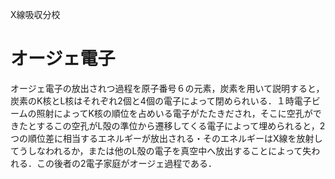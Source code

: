 X線吸収分校
# オージェ電子
 オージェ電子の放出されつ過程を原子番号６の元素，炭素を用いて説明すると，炭素のK核とL核はそれぞれ2個と4個の電子によって閉められいる．１時電子ビームの照射によってK核の順位を占めいる電子がたたきだされ，そこに空孔ができたとするこの空孔がL殻の準位から遷移してくる電子によって埋められると，2つの順位差に相当するエネルギーが放出される・そのエネルギーはX線を放射してうしなわれるか，または他のL殻の電子を真空中へ放出することによって失われる．この後者の2電子家庭がオージェ過程である．
